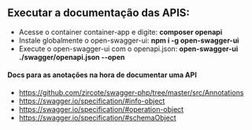 ## Executar a documentação das APIS:
- Acesse o container container-app e digite: **composer openapi**
- Instale globalmente o open-swagger-ui: **npm i -g open-swagger-ui**
- Execute o open-swagger-ui com o openapi.json: **open-swagger-ui ./swagger/openapi.json --open**

#### Docs para as anotações na hora de documentar uma API
- https://github.com/zircote/swagger-php/tree/master/src/Annotations
- https://swagger.io/specification/#info-object
- https://swagger.io/specification/#operation-object
- https://swagger.io/specification/#schemaObject